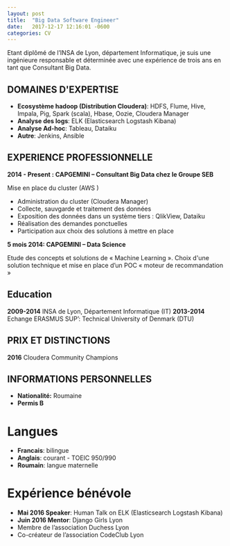 ```yaml
---
layout: post
title:  "Big Data Software Engineer"
date:   2017-12-17 12:16:01 -0600
categories: CV
---
```


Etant diplômé de l’INSA de Lyon, département Informatique, je suis une ingénieure responsable et déterminée avec une expérience de trois ans en tant que Consultant Big Data. 


## DOMAINES D'EXPERTISE
- __Ecosystème hadoop (Distribution Cloudera)__: HDFS, Flume, Hive, Impala, Pig, Spark (scala), Hbase, Oozie, Cloudera Manager
- __Analyse des logs__: ELK (Elasticsearch Logstash Kibana)
- __Analyse Ad-hoc__: Tableau, Dataiku
- __Autre__: Jenkins, Ansible


## EXPERIENCE PROFESSIONNELLE

__2014 - Present : CAPGEMINI – Consultant Big Data chez le Groupe SEB__

Mise en place du cluster (AWS )
-	 Administration du cluster (Cloudera Manager)
-	 Collecte, sauvgarde et traitement des données 
-	 Exposition des données dans un système tiers : QlikView, Dataiku
-	 Réalisation des demandes ponctuelles
-	 Participation aux choix des solutions à mettre en place

__5 mois 2014: CAPGEMINI – Data Science__

Etude des concepts et solutions de « Machine Learning ». Choix d'une solution technique et mise en place d’un POC « moteur de recommandation »


## Education
__2009-2014__	             INSA de Lyon, Département Informatique (IT)
__2013-2014__	             Echange ERASMUS SUP’: Technical University of Denmark (DTU)

## PRIX ET DISTINCTIONS
__2016__		               Cloudera Community Champions

## INFORMATIONS PERSONNELLES
- __Nationalité:__         Roumaine
- __Permis B__

# Langues
-	__Francais__:            bilingue
-	__Anglais__:             courant - TOEIC 950/990
-	__Roumain__:             langue maternelle

# Expérience bénévole
- __Mai 2016 Speaker__:    Human Talk on ELK (Elasticsearch Logstash Kibana)
-	__Juin 2016 Mentor__:    Django Girls Lyon
-	Membre de l’association Duchess Lyon
-	Co-créateur de l’association CodeClub Lyon


